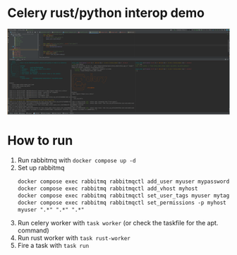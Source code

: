 # Celery rust/python interop demo

![img.png](img.png)

# How to run

1. Run rabbitmq with `docker compose up -d`
2. Set up rabbitmq
    ```
    docker compose exec rabbitmq rabbitmqctl add_user myuser mypassword
    docker compose exec rabbitmq rabbitmqctl add_vhost myhost
    docker compose exec rabbitmq rabbitmqctl set_user_tags myuser mytag
    docker compose exec rabbitmq rabbitmqctl set_permissions -p myhost myuser ".*" ".*" ".*"
    ```
3. Run celery worker with `task worker` (or check the taskfile for the apt. command)
4. Run rust worker with `task rust-worker`
5. Fire a task with `task run`

